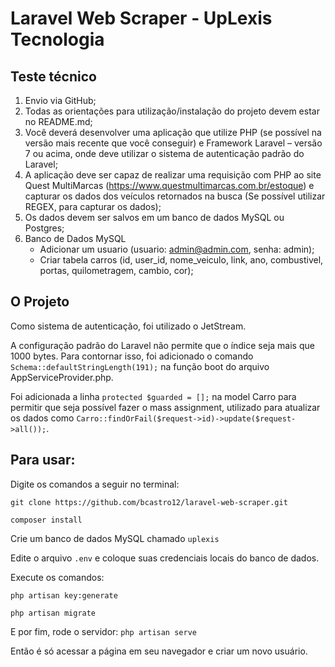 # Laravel Web Scraper - UpLexis Tecnologia

## Teste técnico

1. Envio via GitHub;
2. Todas as orientações para utilização/instalação do projeto devem estar no
   README.md;
3. Você deverá desenvolver uma aplicação que utilize PHP (se possível na versão mais
   recente que você conseguir) e Framework Laravel – versão 7 ou acima, onde deve
   utilizar o sistema de autenticação padrão do Laravel;
4. A aplicação deve ser capaz de realizar uma requisição com PHP ao site Quest
   MultiMarcas (https://www.questmultimarcas.com.br/estoque) e capturar os dados dos
   veículos retornados na busca (Se possível utilizar REGEX, para capturar os dados);
5. Os dados devem ser salvos em um banco de dados MySQL ou Postgres;
6. Banco de Dados MySQL
    - Adicionar um usuario (usuario: admin@admin.com, senha: admin);
    - Criar tabela carros (id, user_id, nome_veiculo, link, ano, combustivel, portas, quilometragem, cambio, cor);

## O Projeto

Como sistema de autenticação, foi utilizado o JetStream.

A configuração padrão do Laravel não permite que o índice seja mais que 1000 bytes. Para contornar isso, foi adicionado o comando `Schema::defaultStringLength(191);` na função boot do arquivo AppServiceProvider.php.

Foi adicionada a linha `protected $guarded = [];` na model Carro para permitir que seja possível fazer o mass assignment, utilizado para atualizar os dados como `Carro::findOrFail($request->id)->update($request->all());`.

## Para usar:

Digite os comandos a seguir no terminal:

`git clone https://github.com/bcastro12/laravel-web-scraper.git`

`composer install`

Crie um banco de dados MySQL chamado `uplexis`

Edite o arquivo `.env` e coloque suas credenciais locais do banco de dados.

Execute os comandos:

`php artisan key:generate`

`php artisan migrate`

E por fim, rode o servidor: `php artisan serve`

Então é só acessar a página em seu navegador e criar um novo usuário.
